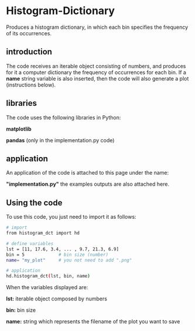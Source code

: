 # Histogram-Dictionary
Produces a histogram dictionary, in which each bin specifies the frequency of its occurrences.

## introduction
The code receives an iterable object consisting of numbers, and produces for it a computer dictionary the frequency of occurrences for each bin. 
If a **name** string variable is also inserted, then the code will also generate a plot (instructions below).

## libraries
The code uses the following libraries in Python:

**matplotlib**

**pandas** (only in the implementation.py code)

## application
An application of the code is attached to this page under the name: 

**"implementation.py"** 
the examples outputs are also attached here.

## Using the code
To use this code, you just need to import it as follows:
``` sh
# import
from histogram_dct import hd

# define variables
lst = [11, 17.6, 3.4, ... , 9.7, 21.3, 6.9]
bin = 5             # bin size (number) 
name= "my_plot"     # you not need to add ".png"

# application
hd.histogram_dct(lst, bin, name)

```

When the variables displayed are:

**lst:** iterable object composed by numbers

**bin:** bin size

**name:** string which represents the filename of the plot you want to save
